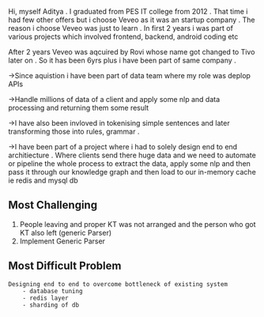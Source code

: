 Hi, myself Aditya . I graduated from PES IT college from 2012 . That time i had few other offers but i choose 
Veveo as it was an startup company . The reason i choose Veveo was just to learn .
In first 2 years i was part of various projects which involved frontend, backend, android coding etc

After 2 years Veveo was aqcuired by Rovi whose name got changed to Tivo later on .
So it has been 6yrs plus i have been part of same company . 

->Since aquistion i have been part of data team where my role was deplop 
APIs

->Handle millions of data of a client and apply some nlp and data processing and returning them some result

->I have also been invloved in tokenising simple sentences and later transforming those into rules, grammar .

->I have been part of a project where i had to solely design end to end architiecture .
Where clients send there huge data and we need to automate or pipeline the whole process to extract the data, apply some nlp and then pass it through our knowledge graph and then load to our in-memory cache ie redis and mysql db

## Most Challenging
1) People leaving and proper KT was not arranged and the person who got KT also left (generic Parser)
2) Implement Generic Parser

## Most Difficult Problem
	Designing end to end to overcome bottleneck of existing system
		- database tuning
		- redis layer
		- sharding of db
